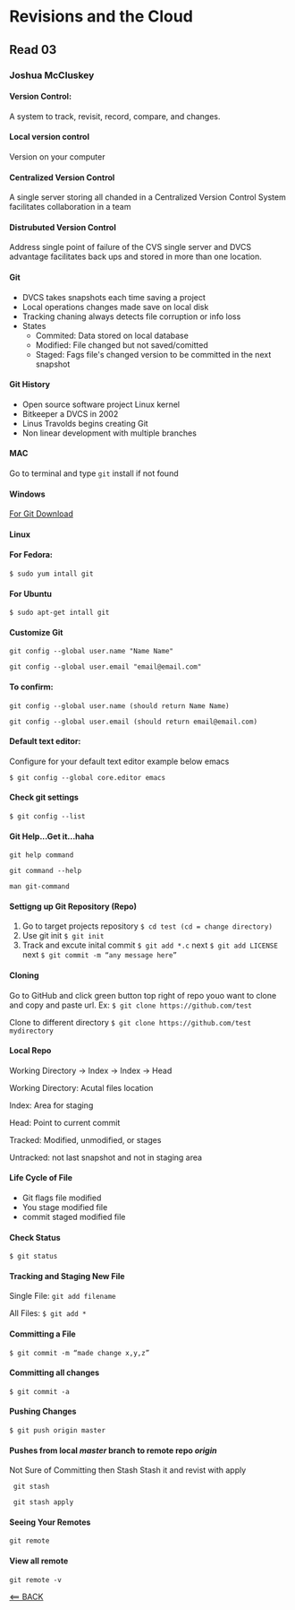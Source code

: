 # Revisions and the Cloud
## Read 03
### Joshua McCluskey

#### Version Control:
A system to track, revisit, record, compare, and changes. 

#### Local version control
Version on your computer

#### Centralized Version Control 
A single server storing all chanded in a Centralized Version Control System facilitates collaboration in a team

#### Distrubuted Version Control
Address single point of failure of the CVS single server and DVCS advantage facilitates back ups and stored in more than one location.

#### Git
- DVCS takes snapshots each time saving a project
- Local operations changes made save on local disk
- Tracking chaning always detects file corruption or info loss
- States
  - Commited: Data stored on local database
  - Modified: File changed but not saved/comitted
  - Staged: Fags file's changed version to be committed in the next snapshot

#### Git History
- Open source software project Linux kernel
- Bitkeeper a DVCS in 2002
- Linus Travolds begins creating Git
- Non linear development with multiple branches

#### MAC
Go to terminal and type `git` install if not found

#### Windows
[For Git Download](http://git-scm.com/download/win)

#### Linux
#### For Fedora:

    $ sudo yum intall git
    
#### For Ubuntu

    $ sudo apt-get intall git


#### Customize Git

```
git config --global user.name "Name Name"

git config --global user.email "email@email.com"

```

#### To confirm:

```
git config --global user.name (should return Name Name)

git config --global user.email (should return email@email.com)

```

#### Default text editor:

Configure for your default text editor example below emacs

    $ git config --global core.editor emacs

#### Check git settings

    $ git config --list
    
#### Git Help...Get it...haha

```
git help command

git command --help

man git-command

```

#### Settigng up Git Repository (Repo)

1. Go to target projects repository `$ cd test (cd = change directory)`
2. Use git init `$ git init`
3. Track and excute inital commit `$ git add *.c` next `$ git add LICENSE` next `$ git commit -m “any message here”`

#### Cloning

Go to GitHub and click green button top right of repo youo want to clone and copy and paste url. Ex: `$ git clone https://github.com/test`


Clone to different directory `$ git clone https://github.com/test mydirectory`

#### Local Repo

Working Directory -> Index -> Index -> Head

Working Directory: Acutal files location

Index: Area for staging

Head: Point to current commit

Tracked: Modified, unmodified, or stages

Untracked: not last snapshot and not in staging area


#### Life Cycle of File

- Git flags file modified
- You stage modified file
- commit staged modified file

#### Check Status

    $ git status
    
    
#### Tracking and Staging New File

Single File: `git add filename`

All Files: `$ git add *`


#### Committing a File

    $ git commit -m “made change x,y,z”
    
#### Committing all changes

    $ git commit -a
    
#### Pushing Changes

    $ git push origin master
 
 #### Pushes from local *master* branch to remote repo *origin*
 
 Not Sure of Committing then Stash
 Stash it and revist with apply
 
     git stash
     
     git stash apply
 
#### Seeing Your Remotes

    git remote
    
    
#### View all remote

    git remote -v
    
[<== BACK](README.md)
